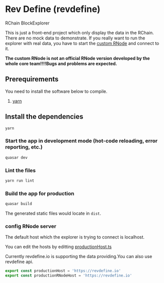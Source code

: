# Rev Define (revdefine)

RChain BlockExplorer


This is just a front-end project which only display the data in the RChain. There are no mock data to demonstrate. If you really want to run the explorer with real data, you have to start the [custom RNode](https://github.com/zsluedem/rchain/tree/revdefine) and connect to it.

**The custom RNode is not an official RNode version developed by the whole core team!!!!Bugs and problems are expected.**

## Prerequirements
You need to install the software below to compile.

1. [yarn](https://yarnpkg.com/)

## Install the dependencies
```bash
yarn
```

### Start the app in development mode (hot-code reloading, error reporting, etc.)
```bash
quasar dev
```

### Lint the files
```bash
yarn run lint
```

### Build the app for production
```bash
quasar build
```

The generated static files would locate in `dist`.

### config RNode server

The default host which the explorer is trying to connect is localhost.

You can edit the hosts by editting [productionHost.ts](./src/defineAPI/productionHost.ts)


Currently revdefine.io is supporting the data providing.You can also use revdefine api.

```typescript
export const productionHost = 'https://revdefine.io'
export const productionRNodeHost = 'https://revdefine.io'
```